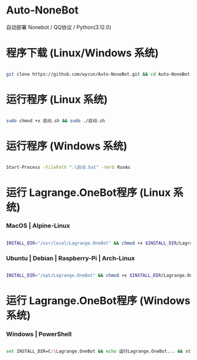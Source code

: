 # Auto-NoneBot
自动部署 Nonebot / QQ协议 / Python(3.12.0)

# 程序下载 (Linux/Windows 系统)
```sh

git clone https://github.com/wycun/Auto-NoneBot.git && cd Auto-NoneBot

```

# 运行程序 (Linux 系统)
```sh

sudo chmod +x 启动.sh && sudo ./启动.sh

```

# 运行程序 (Windows 系统)
```sh

Start-Process -FilePath ".\启动.bat" -Verb RunAs

```


# 运行 Lagrange.OneBot程序 (Linux 系统)

###  MacOS | Alpine-Linux

```sh

INSTALL_DIR="/usr/local/Lagrange.OneBot" && chmod +x $INSTALL_DIR/Lagrange.OneBot/bin/Release/net8.0/linux-x64/publish/Lagrange.OneBot && echo "设置运行权限..." && $INSTALL_DIR/Lagrange.OneBot/bin/Release/net8.0/linux-x64/publish/Lagrange.OneBot && echo "Lagrange.OneBot运行完成！"

```
### Ubuntu | Debian | Raspberry-Pi | Arch-Linux
```sh

INSTALL_DIR="/opt/Lagrange.OneBot" && chmod +x $INSTALL_DIR/Lagrange.OneBot/bin/Release/net8.0/linux-x64/publish/Lagrange.OneBot && echo "设置运行权限..." && $INSTALL_DIR/Lagrange.OneBot/bin/Release/net8.0/linux-x64/publish/Lagrange.OneBot && echo "Lagrange.OneBot运行完成！"

```


# 运行 Lagrange.OneBot程序 (Windows 系统)

###  Windows | PowerShell

```sh

set INSTALL_DIR=C:\Lagrange.OneBot && echo 运行Lagrange.OneBot... && start "" "%INSTALL_DIR%\Lagrange.OneBot/bin/Release/net8.0/win-x64/publish/Lagrange.OneBot.exe" && echo Lagrange.OneBot 运行完成！

```


